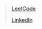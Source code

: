 

>[LeetCode]("https://leetcode.com/u/user0353DU/")
>
>
>[LinkedIn]("https://www.linkedin.com/in/safvan-muhammed-76a7ba243/")
